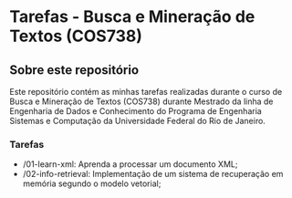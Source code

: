 # Tarefas - Busca e Mineração de Textos (COS738)

## Sobre este repositório
Este repositório contém as minhas tarefas realizadas durante o curso de Busca e Mineração de Textos (COS738) durante Mestrado da linha de Engenharia de Dados e Conhecimento do Programa de Engenharia Sistemas e Computação da Universidade Federal do Rio de Janeiro.

### Tarefas
- /01-learn-xml: Aprenda a processar um documento XML;
- /02-info-retrieval: Implementação de um sistema de recuperação em memória segundo o modelo vetorial;
